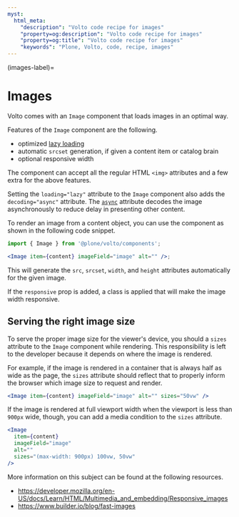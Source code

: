 ```yaml
---
myst:
  html_meta:
    "description": "Volto code recipe for images"
    "property=og:description": "Volto code recipe for images"
    "property=og:title": "Volto code recipe for images"
    "keywords": "Plone, Volto, code, recipe, images"
---
```


(images-label)=

# Images

Volto comes with an `Image` component that loads images in an optimal way.

Features of the `Image` component are the following.

- optimized [lazy loading](https://developer.mozilla.org/en-US/docs/Web/API/HTMLImageElement/loading)
- automatic `srcset` generation, if given a content item or catalog brain
- optional responsive width

The component can accept all the regular HTML `<img>` attributes and a few extra for the above features.

Setting the `loading="lazy"` attribute to the `Image` component also adds the `decoding="async"` attribute.
The [`async`](https://developer.mozilla.org/en-US/docs/Web/API/HTMLImageElement/decoding) attribute decodes the image asynchronously to reduce delay in presenting other content.

To render an image from a content object, you can use the component as shown in the following code snippet.

```jsx
import { Image } from '@plone/volto/components';

<Image item={content} imageField="image" alt="" />;
```

This will generate the `src`, `srcset`, `width`, and `height` attributes automatically for the given image.

If the `responsive` prop is added, a class is applied that will make the image width responsive.

## Serving the right image size

To serve the proper image size for the viewer's device, you should a `sizes` attribute to the `Image` component while rendering.
This responsibility is left to the developer because it depends on where the image is rendered.

For example, if the image is rendered in a container that is always half as wide as the page, the `sizes` attribute should reflect that to properly inform the browser which image size to request and render.

```jsx
<Image item={content} imageField="image" alt="" sizes="50vw" />
```

If the image is rendered at full viewport width when the viewport is less than `900px` wide, though, you can add a media condition to the `sizes` attribute.

```jsx
<Image
  item={content}
  imageField="image"
  alt=""
  sizes="(max-width: 900px) 100vw, 50vw"
/>
```

More information on this subject can be found at the following resources.

-   https://developer.mozilla.org/en-US/docs/Learn/HTML/Multimedia_and_embedding/Responsive_images
-   https://www.builder.io/blog/fast-images
